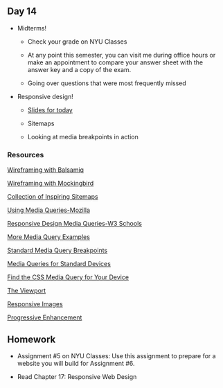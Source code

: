 ## Day 14

* Midterms! 

    * Check your grade on NYU Classes
    
    * At any point this semester, you can visit me during office hours or make an appointment to compare your answer sheet with the answer key and a copy of the exam. 
    
    * Going over questions that were most frequently missed
    
* Responsive design!

    * [Slides for today](https://docs.google.com/presentation/d/1vwlqmE39MqC45UdUsdIzSoHzmMDG_fxACt4a_GLiM0E/edit?usp=sharing)
    
    * Sitemaps

    * Looking at media breakpoints in action
    

### Resources

[Wireframing with Balsamiq](https://balsamiq.com/)

[Wireframing with Mockingbird](https://gomockingbird.com/home)

[Collection of Inspiring Sitemaps](https://speckyboy.com/collection-inspiring-sitemaps-user-flow-maps/)

[Using Media Queries-Mozilla](https://developer.mozilla.org/en-US/docs/Web/CSS/Media_Queries/Using_media_queries)

[Responsive Design Media Queries-W3 Schools](https://www.w3schools.com/css/css_rwd_mediaqueries.asp)

[More Media Query Examples](https://www.w3schools.com/css/css3_mediaqueries_ex.asp)

[Standard Media Query Breakpoints](https://teamtreehouse.com/community/are-there-standard-media-query-break-points)

[Media Queries for Standard Devices](https://css-tricks.com/snippets/css/media-queries-for-standard-devices/)

[Find the CSS Media Query for Your Device](http://cssmediaqueries.com/)

[The Viewport](https://www.w3schools.com/css/css_rwd_viewport.asp)

[Responsive Images](https://developer.mozilla.org/en-US/docs/Learn/HTML/Multimedia_and_embedding/Responsive_images)

[Progressive Enhancement](https://www.smashingmagazine.com/2009/04/progressive-enhancement-what-it-is-and-how-to-use-it/)


## Homework

* Assignment #5 on NYU Classes: Use this assignment to prepare for a website you will build for Assignment #6.

* Read Chapter 17: Responsive Web Design
